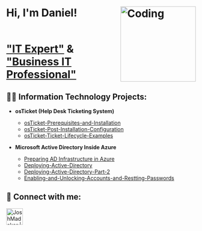 <h1>Hi, I'm Daniel! 
  
<img align="right" alt="Coding" width="200" src="https://imgur.com/ZUjNfA9.png">

  
<br/><a href="https://github.com/dannydough">"IT Expert"</a> & <a href="https://www.linkedin.com/in/daniel-k-728b871b2/">"Business IT Professional"</a>

<h2>👨‍💻 Information Technology Projects:</h2>

- <b>osTicket (Help Desk Ticketing System)</b>
  - [osTicket-Prerequisites-and-Installation](https://github.com/Dannydough/osTicket-Prerequisites-and-Installation)
  - [osTicket-Post-Installation-Configuration](https://github.com/Dannydough/osTicket-Post-Installation-Configuration)
  - [osTicket-Ticket-Lifecycle-Examples](https://github.com/Dannydough/osTicket-Ticket-Lifecycle-Examples)

- <b>Microsoft Active Directory Inside Azure</b>
  - [Preparing AD Infrastructure in Azure](https://github.com/Dannydough/-Preparing-AD-Infrastructure-in-Azure)
  - [Deploying-Active-Directory](https://github.com/Dannydough/-Deploying-Active-Directory)
  - [Deploying-Active-Directory-Part-2](https://github.com/Dannydough/Deploying-Active-Directory-Part-2)
  - [Enabling-and-Unlocking-Accounts-and-Restting-Passwords](https://github.com/Dannydough/Enabling-and-Unlocking-Accounts-and-Restting-Passwords)

<h2> 🤳 Connect with me:</h2>

[<img align="left" alt="JoshMadakor | LinkedIn" width="44px" src="https://cdn.jsdelivr.net/npm/simple-icons@v3/icons/linkedin.svg" />][linkedin]

[linkedin]: https://linkedin.com/in/daniel-k-728b871b2
